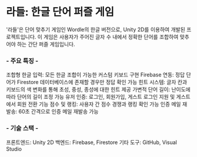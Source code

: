 # 라들: 한글 단어 퍼즐 게임

'라들'은 단어 맞추기 게임인 Wordle의 한글 버전으로, Unity 2D를 이용하여 개발된 프로젝트입니다. 
이 게임은 사용자가 주어진 글자 수 내에서 정확한 단어를 조합하여 맞추어야 하는 간단 퍼즐 게임입니다.

### - 주요 특징 -
조합형 한글 입력: 모든 한글 조합이 가능한 커스텀 키보드 구현
Firebase 연동: 정답 단어가 Firestore 데이터베이스에 존재할 경우만 정답 확인 가능
힌트 시스템: 글자 칸과 키보드의 색 변화를 통해 초성, 중성, 종성에 대한 힌트 제공
가변적 단어 길이: 난이도에 따라 단어의 길이 조정 가능
유저 인증: 로그인, 회원가입, 게스트 로그인 지원 및 게스트에서 회원 전환 기능
점수 및 랭킹: 사용자 간 점수 경쟁과 랭킹 확인 가능
인증 메일 재발송: 60초 간격으로 인증 메일 재발송 가능

### - 기술 스택 -
프론트엔드: Unity 2D
백엔드: Firebase, Firestore
기타 도구: GitHub, Visual Studio
